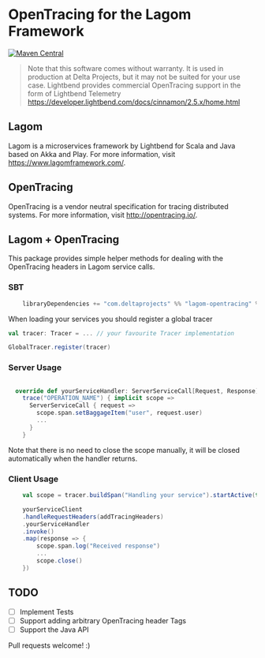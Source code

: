 # OpenTracing for the Lagom Framework
[![Maven Central](https://maven-badges.herokuapp.com/maven-central/com.deltaprojects.lagom-opentracing/lagom-opentracing/badge.svg)](https://maven-badges.herokuapp.com/maven-central/com.deltaprojects.lagom-opentracing/lagom-opentracing)

> Note that this software comes without warranty. It is used in production at Delta Projects, but it may not be suited for your use case.
> Lightbend provides commercial OpenTracing support in the form of Lightbend Telemetry https://developer.lightbend.com/docs/cinnamon/2.5.x/home.html

## Lagom

Lagom is a microservices framework by Lightbend for Scala and Java based on Akka and Play. For more information, visit https://www.lagomframework.com/.

## OpenTracing

OpenTracing is a vendor neutral specification for tracing distributed systems. For more information, visit http://opentracing.io/.

## Lagom + OpenTracing

This package provides simple helper methods for dealing with the OpenTracing headers in Lagom service calls.

### SBT

```sbt
    libraryDependencies += "com.deltaprojects" %% "lagom-opentracing" % "0.1.0"
```

When loading your services you should register a global tracer
```scala
val tracer: Tracer = ... // your favourite Tracer implementation

GlobalTracer.register(tracer)
```

### Server Usage
```scala

  override def yourServiceHandler: ServerServiceCall[Request, Response] =
    trace("OPERATION_NAME") { implicit scope =>
      ServerServiceCall { request =>
        scope.span.setBaggageItem("user", request.user)
        ...
      }
    }

```

Note that there is no need to close the scope manually, it will be closed automatically when the handler returns.

### Client Usage

```scala
    val scope = tracer.buildSpan("Handling your service").startActive(true)

    yourServiceClient
    .handleRequestHeaders(addTracingHeaders)
    .yourServiceHandler
    .invoke()
    .map(response => {
        scope.span.log("Received response")
        ...
        scope.close()
    })
```

## TODO
- [ ] Implement Tests
- [ ] Support adding arbitrary OpenTracing header Tags
- [ ] Support the Java API

Pull requests welcome! :)
